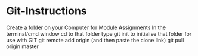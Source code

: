 # Git-Instructions

Create a folder on your Computer for Module Assignments
In the terminal/cmd window cd to that folder
type git init to initialise that folder for use with GIT
git remote add origin (and then paste the clone link)
git pull origin master
